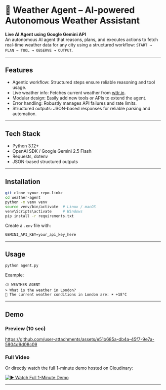 # 🤖 Weather Agent – AI-powered Autonomous Weather Assistant

**Live AI Agent using Google Gemini API**  
An autonomous AI agent that reasons, plans, and executes actions to fetch real-time weather data for any city using a structured workflow: `START → PLAN → TOOL → OBSERVE → OUTPUT`.

---

## Features
- Agentic workflow: Structured steps ensure reliable reasoning and tool usage.
- Live weather info: Fetches current weather from [wttr.in](https://wttr.in).
- Modular design: Easily add new tools or APIs to extend the agent.
- Error handling: Robustly manages API failures and rate limits.
- Structured outputs: JSON-based responses for reliable parsing and automation.

---

## Tech Stack
- Python 3.12+
- OpenAI SDK / Google Gemini 2.5 Flash
- Requests, dotenv
- JSON-based structured outputs

---

## Installation
```bash
git clone <your-repo-link>
cd weather-agent
python -m venv venv
source venv/bin/activate  # Linux / macOS
venv\Scripts\activate     # Windows
pip install -r requirements.txt
````

Create a `.env` file with:

```
GEMINI_API_KEY=your_api_key_here
```

---

## Usage

```bash
python agent.py
```

Example:

```
⛅ WEATHER AGENT
> What is the weather in London?
🤖 The current weather conditions in London are: ☀️ +18°C
```

---

## Demo

### Preview (10 sec)

https://github.com/user-attachments/assets/e51b685a-db4a-45f7-9e7a-5804d9d08c09

### Full Video

Or directly watch the full 1-minute demo hosted on Cloudinary:

[![▶ Watch Full 1-Minute Demo](https://img.shields.io/badge/▶_Watch_Full_1--Minute_Demo-blue?style=for-the-badge&logoColor=blue)](https://res.cloudinary.com/dt686xyud/video/upload/v1759857219/weather_agent_pr2qio.webm)

---

